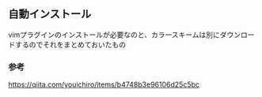 ## 自動インストール
vimプラグインのインストールが必要なのと、カラースキームは別にダウンロードするのでそれをまとめておいたもの

### 参考
https://qiita.com/youichiro/items/b4748b3e96106d25c5bc

